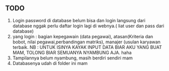 ## TODO

1. Login password di database belum bisa dan login langsung dari database nggak perlu daftar login lagi di webnya.( liat user dan pass dari database)
2. yang login : bagian kepegawain (data pegawai), atasan(Kriteria dan bobot, nilai pegawai,perbandingan matriks), manajer (usulan karyawan terbaik. NB : UNTUK ISINYA KAYAK INPUT DATA BIAR AKU YANG BUAT MAM, TOLONG BIAR SEMUANYA NYAMBUNG AJA. haha
3. Tampilannya belum nyambung, masih berdiri sendiri mam
4. Databasenya udah di folder ini mam
